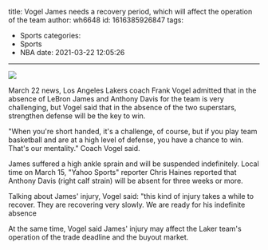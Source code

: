 title: Vogel  James needs a recovery period, which will affect the operation of the team
author: wh6648
id: 1616385926847
tags: 
- Sports
categories: 
- Sports
- NBA
date: 2021-03-22 12:05:26
---
![](https://p5.itc.cn/images01/20210322/4eb642cb71a14d31978a87701beb1309.jpeg)


March 22 news, Los Angeles Lakers coach Frank Vogel admitted that in the absence of LeBron James and Anthony Davis for the team is very challenging, but Vogel said that in the absence of the two superstars, strengthen defense will be the key to win.

"When you're short handed, it's a challenge, of course, but if you play team basketball and are at a high level of defense, you have a chance to win. That's our mentality." Coach Vogel said.

James suffered a high ankle sprain and will be suspended indefinitely. Local time on March 15, "Yahoo Sports" reporter Chris Haines reported that Anthony Davis (right calf strain) will be absent for three weeks or more.

Talking about James' injury, Vogel said: "this kind of injury takes a while to recover. They are recovering very slowly. We are ready for his indefinite absence

At the same time, Vogel said James' injury may affect the Laker team's operation of the trade deadline and the buyout market.

